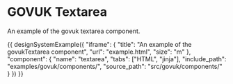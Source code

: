 # GOVUK Textarea

An example of the govuk textarea component.

{{ designSystemExample({
"iframe": {
    "title": "An example of the govukTextarea component",
    "url": "example.html",
    "size": "m"
},
"component": {
    "name": "textarea",
    "tabs": ["HTML", "jinja"],
    "include_path": "examples/govuk/components/",
    "source_path": "src/govuk/components/"
}
}) }}
